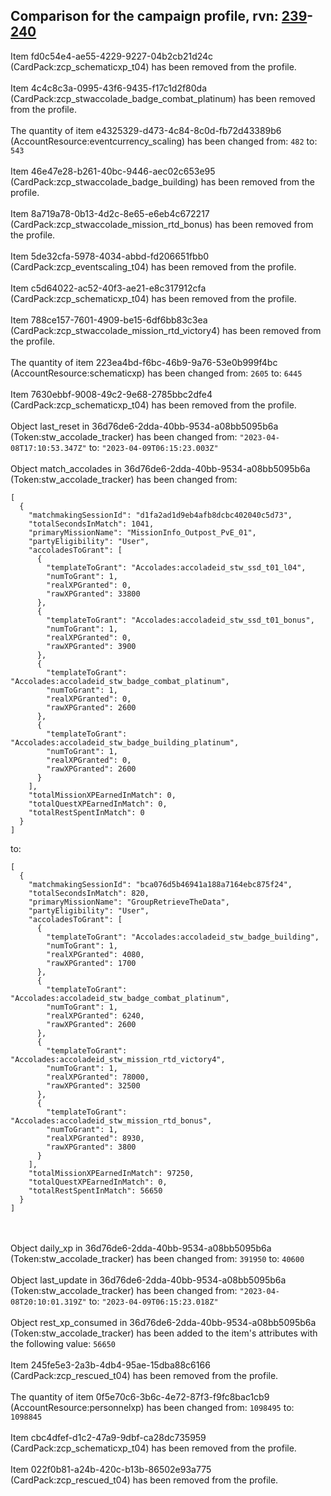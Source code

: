 ## Comparison for the campaign profile, rvn: [239](https://github.com/PRO100KatYT/FortniteProfileRevisions/tree/main/profiles/campaign/239%20campaign.json)-[240](https://github.com/PRO100KatYT/FortniteProfileRevisions/tree/main/profiles/campaign/240%20campaign.json)

Item fd0c54e4-ae55-4229-9227-04b2cb21d24c (CardPack:zcp_schematicxp_t04) has been removed from the profile.
<br><br>
Item 4c4c8c3a-0995-43f6-9435-f17c1d2f80da (CardPack:zcp_stwaccolade_badge_combat_platinum) has been removed from the profile.
<br><br>
The quantity of item e4325329-d473-4c84-8c0d-fb72d43389b6 (AccountResource:eventcurrency_scaling) has been changed from: `482` to: `543`
<br><br>
Item 46e47e28-b261-40bc-9446-aec02c653e95 (CardPack:zcp_stwaccolade_badge_building) has been removed from the profile.
<br><br>
Item 8a719a78-0b13-4d2c-8e65-e6eb4c672217 (CardPack:zcp_stwaccolade_mission_rtd_bonus) has been removed from the profile.
<br><br>
Item 5de32cfa-5978-4034-abbd-fd206651fbb0 (CardPack:zcp_eventscaling_t04) has been removed from the profile.
<br><br>
Item c5d64022-ac52-40f3-ae21-e8c317912cfa (CardPack:zcp_schematicxp_t04) has been removed from the profile.
<br><br>
Item 788ce157-7601-4909-be15-6df6bb83c3ea (CardPack:zcp_stwaccolade_mission_rtd_victory4) has been removed from the profile.
<br><br>
The quantity of item 223ea4bd-f6bc-46b9-9a76-53e0b999f4bc (AccountResource:schematicxp) has been changed from: `2605` to: `6445`
<br><br>
Item 7630ebbf-9008-49c2-9e68-2785bbc2dfe4 (CardPack:zcp_schematicxp_t04) has been removed from the profile.
<br><br>
Object last_reset in 36d76de6-2dda-40bb-9534-a08bb5095b6a (Token:stw_accolade_tracker) has been changed from: `"2023-04-08T17:10:53.347Z"` to: `"2023-04-09T06:15:23.003Z"`
<br><br>
Object match_accolades in 36d76de6-2dda-40bb-9534-a08bb5095b6a (Token:stw_accolade_tracker) has been changed from:

```
[
  {
    "matchmakingSessionId": "d1fa2ad1d9eb4afb8dcbc402040c5d73",
    "totalSecondsInMatch": 1041,
    "primaryMissionName": "MissionInfo_Outpost_PvE_01",
    "partyEligibility": "User",
    "accoladesToGrant": [
      {
        "templateToGrant": "Accolades:accoladeid_stw_ssd_t01_l04",
        "numToGrant": 1,
        "realXPGranted": 0,
        "rawXPGranted": 33800
      },
      {
        "templateToGrant": "Accolades:accoladeid_stw_ssd_t01_bonus",
        "numToGrant": 1,
        "realXPGranted": 0,
        "rawXPGranted": 3900
      },
      {
        "templateToGrant": "Accolades:accoladeid_stw_badge_combat_platinum",
        "numToGrant": 1,
        "realXPGranted": 0,
        "rawXPGranted": 2600
      },
      {
        "templateToGrant": "Accolades:accoladeid_stw_badge_building_platinum",
        "numToGrant": 1,
        "realXPGranted": 0,
        "rawXPGranted": 2600
      }
    ],
    "totalMissionXPEarnedInMatch": 0,
    "totalQuestXPEarnedInMatch": 0,
    "totalRestSpentInMatch": 0
  }
]
```

to:

```
[
  {
    "matchmakingSessionId": "bca076d5b46941a188a7164ebc875f24",
    "totalSecondsInMatch": 820,
    "primaryMissionName": "GroupRetrieveTheData",
    "partyEligibility": "User",
    "accoladesToGrant": [
      {
        "templateToGrant": "Accolades:accoladeid_stw_badge_building",
        "numToGrant": 1,
        "realXPGranted": 4080,
        "rawXPGranted": 1700
      },
      {
        "templateToGrant": "Accolades:accoladeid_stw_badge_combat_platinum",
        "numToGrant": 1,
        "realXPGranted": 6240,
        "rawXPGranted": 2600
      },
      {
        "templateToGrant": "Accolades:accoladeid_stw_mission_rtd_victory4",
        "numToGrant": 1,
        "realXPGranted": 78000,
        "rawXPGranted": 32500
      },
      {
        "templateToGrant": "Accolades:accoladeid_stw_mission_rtd_bonus",
        "numToGrant": 1,
        "realXPGranted": 8930,
        "rawXPGranted": 3800
      }
    ],
    "totalMissionXPEarnedInMatch": 97250,
    "totalQuestXPEarnedInMatch": 0,
    "totalRestSpentInMatch": 56650
  }
]
```

<br><br>
Object daily_xp in 36d76de6-2dda-40bb-9534-a08bb5095b6a (Token:stw_accolade_tracker) has been changed from: `391950` to: `40600`
<br><br>
Object last_update in 36d76de6-2dda-40bb-9534-a08bb5095b6a (Token:stw_accolade_tracker) has been changed from: `"2023-04-08T20:10:01.319Z"` to: `"2023-04-09T06:15:23.018Z"`
<br><br>
Object rest_xp_consumed in 36d76de6-2dda-40bb-9534-a08bb5095b6a (Token:stw_accolade_tracker) has been added to the item's attributes with the following value: `56650`
<br><br>
Item 245fe5e3-2a3b-4db4-95ae-15dba88c6166 (CardPack:zcp_rescued_t04) has been removed from the profile.
<br><br>
The quantity of item 0f5e70c6-3b6c-4e72-87f3-f9fc8bac1cb9 (AccountResource:personnelxp) has been changed from: `1098495` to: `1098845`
<br><br>
Item cbc4dfef-d1c2-47a9-9dbf-ca28dc735959 (CardPack:zcp_schematicxp_t04) has been removed from the profile.
<br><br>
Item 022f0b81-a24b-420c-b13b-86502e93a775 (CardPack:zcp_rescued_t04) has been removed from the profile.
<br><br>
